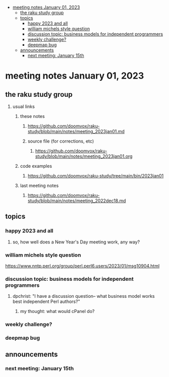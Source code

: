 - [meeting notes January 01, 2023](#orga76365f)
  - [the raku study group](#orgff6fba5)
  - [topics](#orgc7f86ee)
    - [happy 2023 and all](#org855afb7)
    - [william michels style question](#orgfa3b561)
    - [discussion topic: business models for independent programmers](#org7b5ed57)
    - [weekly challenge?](#orged48588)
    - [deepmap bug](#org8d2cc2c)
  - [announcements](#org0f53da0)
    - [next meeting: January 15th](#orgb479260)


<a id="orga76365f"></a>

# meeting notes January 01, 2023


<a id="orgff6fba5"></a>

## the raku study group

1.  usual links

    1.  these notes
    
        1.  <https://github.com/doomvox/raku-study/blob/main/notes/meeting_2023jan01.md>
        
        2.  source file (for corrections, etc)
        
            1.  <https://github.com/doomvox/raku-study/blob/main/notes/meeting_2023jan01.org>
    
    2.  code examples
    
        1.  <https://github.com/doomvox/raku-study/tree/main/bin/2023jan01>
    
    3.  last meeting notes
    
        1.  <https://github.com/doomvox/raku-study/blob/main/notes/meeting_2022dec18.md>


<a id="orgc7f86ee"></a>

## topics


<a id="org855afb7"></a>

### happy 2023 and all

1.  so, how well does a New Year's Day meeting work, any way?


<a id="orgfa3b561"></a>

### william michels style question

<https://www.nntp.perl.org/group/perl.perl6.users/2023/01/msg10904.html>


<a id="org7b5ed57"></a>

### discussion topic: business models for independent programmers

1.  dpchrist: "I have a discussion question&#x2013; what business model works best independent Perl authors?"

    1.  my thought: what would cPanel do?


<a id="orged48588"></a>

### weekly challenge?


<a id="org8d2cc2c"></a>

### deepmap bug


<a id="org0f53da0"></a>

## announcements


<a id="orgb479260"></a>

### next meeting: January 15th
